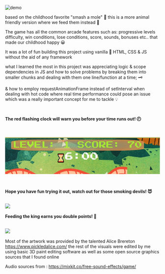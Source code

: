 ![demo](/img/demo1.gif)


based on the childhood favorite "smash a mole" 	&#x1F528; this is a more animal friendly version where we feed them instead 	&#128057;

The game has all the common arcade features such as: progressive levels difficulty, win conditions, lose conditions, score, sounds, bonuses etc.. that made our childhood happy 	&#128512;

It was a lot of fun building this project using vanilla :icecream: HTML, CSS & JS without the aid of any framework 

what I learned the most in this project was appreciating logic & scope dependencies in JS and how to solve problems by breaking them into smaller chunks and dealing with them one line/function at a time; &#x1F5DD;

& how to employ requestAnimationFrame instead of setInterval when dealing with hot code where real time performance could pose an issue which was a really important concept for me to tackle 💡

<br />

**The red flashing clock will warn you before your time runs out! 	&#x1F557;**

<br />

![demo](/img/demo4.gif)

<br />

**Hope you have fun trying it out, watch out for those smoking devils! 😈**

<br />

<img src="/img/demo3.gif" width="600" />

<br />

**Feeding the king earns you double points! 	&#x1F934;**

<br />

<img src="/img/demo2.gif" width="600" />


Most of the artwork was provided by the talented Alice Brereton
https://www.pickledalice.com/
the rest of the visuals were edited by me using basic 3D paint editing software as well as some open source graphics sources that I found online

Audio sources from :
https://mixkit.co/free-sound-effects/game/
